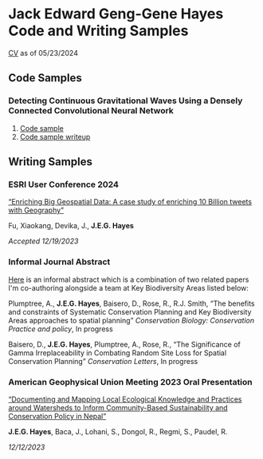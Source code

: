# **Jack Edward Geng-Gene Hayes Code and Writing Samples**

[CV](Hayes_Jack_CV.pdf) as of 05/23/2024

## Code Samples

### Detecting Continuous Gravitational Waves Using a Densely Connected Convolutional Neural Network

1. [Code sample](code_showcase.py)
2. [Code sample writeup](code_writeup.md)

## Writing Samples

### ESRI User Conference 2024

[“Enriching Big Geospatial Data: A case study of enriching 10 Billion tweets with Geography”](esri.pdf)

Fu, Xiaokang, Devika, J., **J.E.G. Hayes**

*Accepted 12/19/2023*

### Informal Journal Abstract

[Here](kba.pdf) is an informal abstract which is a combination of two related papers I'm co-authoring alongside a team at Key Biodiversity Areas listed below:

Plumptree, A., **J.E.G. Hayes**, Baisero, D., Rose, R., R.J. Smith, “The benefits and constraints of Systematic Conservation Planning and Key Biodiversity Areas approaches to spatial planning” *Conservation Biology: Conservation Practice and policy*, In progress

Baisero, D., **J.E.G. Hayes**, Plumptree, A., Rose, R., “The Significance of Gamma Irreplaceability in Combating Random Site Loss for Spatial Conservation Planning” *Conservation Letters*, In progress

### American Geophysical Union Meeting 2023 Oral Presentation

[“Documenting and Mapping Local Ecological Knowledge and Practices around Watersheds to Inform Community-Based Sustainability and Conservation Policy in Nepal”](AGU_abstract.pdf)

**J.E.G. Hayes**, Baca, J., Lohani, S., Dongol, R., Regmi, S., Paudel, R.

*12/12/2023*
